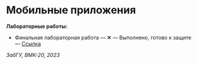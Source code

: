 # Мобильные приложения

**Лабораторные работы:**
+ Финальная лабораторная работа — **✕** — Выполнено, готово к защите — [Ссылка](laboratory_final)

*ЗабГУ, ВМК-20, 2023*
